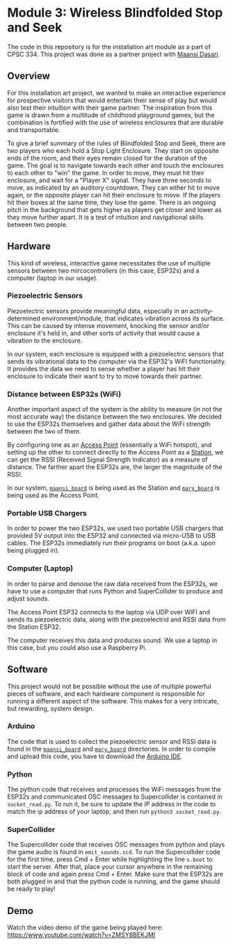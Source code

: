 # Module 3: Wireless Blindfolded Stop and Seek

The code in this repository is for the installation art module as a part of CPSC 334. This project was done as a partner project with [Maansi Dasari](https://github.com/maansi-dasari).

## Overview

For this installation art project, we wanted to make an interactive experience for prospective visitors that would entertain their sense of play but would also test their intuition with their game partner. The inspiration from this game is drawn from a multitude of childhood playground games, but the combination is fortified with the use of wireless enclosures that are durable and transportable.

To give a brief summary of the rules of Blindfolded Stop and Seek, there are two players who each hold a Stop Light Enclosure. They start on opposite ends of the room, and their eyes remain closed for the duration of the game. The goal is to navigate towards each other and touch the enclosures to each other to "win" the game. In order to move, they must hit their enclosure, and wait for a "Player X" signal. They have three seconds to move, as indicated by an auditory countdown. They can either hit to move again, or the opposite player can hit their enclosure to move. If the players hit their boxes at the same time, they lose the game. There is an ongoing pitch in the background that gets higher as players get closer and lower as they move further apart. It is a test of intuition and navigational skills between two people.

## Hardware

This kind of wireless, interactive game necessitates the use of multiple sensors between two mircocontrollers (in this case, ESP32s) and a computer (laptop in our usage).

### Piezoelectric Sensors

Piezoelectric sensors provide meaningful data, especially in an activity-determined environment/module, that indicates vibration across its surface. This can be caused by intense movement, knocking the sensor and/or enclosure it's held in, and other sorts of activity that would cause a vibration to the enclosure.

In our system, each enclosure is equipped with a piezoelectric sensors that sends its vibrational data to the computer via the ESP32's WiFI functionality. It provides the data we need to sense whether a player has hit their enclosure to indicate their want to try to move towards their partner.

### Distance between ESP32s (WiFi)

Another important aspect of the system is the ability to measure (in not the most accurate way) the distance between the two enclosures. We decided to use the ESP32s themselves and gather data about the WiFi strength between the two of them.

By configuring one as an [Access Point](https://www.linksys.com/us/r/resource-center/what-is-a-wifi-access-point/#:~:text=An%20access%20point%20is%20a,signal%20to%20a%20designated%20area.) (essentially a WiFi hotspot), and setting up the other to connect directly to the Access Point as a [Station](<https://en.wikipedia.org/wiki/Station_(networking)#:~:text=In%20IEEE%20802.11%20(Wi%2DFi,be%20fixed%2C%20mobile%20or%20portable.>), we can get the RSSI (Received Signal Strength Indicator) as a measure of distance. The farther apart the ESP32s are, the larger the magnitude of the RSSI.

In our system, [`maansi_board`](https://github.com/mgcallanan/cpsc334/tree/master/wireless/module3task2/maansi_board) is being used as the Station and [`mary_board`](https://github.com/mgcallanan/cpsc334/tree/master/wireless/module3task2/mary_board) is being used as the Access Point.

### Portable USB Chargers

In order to power the two ESP32s, we used two portable USB chargers that provided 5V output into the ESP32 and connected via micro-USB to USB cables. The ESP32s immediately run their programs on boot (a.k.a. upon being plugged in).

### Computer (Laptop)

In order to parse and denoise the raw data received from the ESP32s, we have to use a computer that runs Python and SuperCollider to produce and adjust sounds.

The Access Point ESP32 connects to the laptop via UDP over WiFI and sends its piezoelectric data, along with the piezoelectrid and RSSI data from the Station ESP32.

The computer receives this data and produces sound. We use a laptop in this case, but you could also use a Raspberry Pi.

## Software

This project would not be possible without the use of multiple powerful pieces of software, and each hardware component is responsible for running a different aspect of the software. This makes for a very intricate, but rewarding, system design.

### Arduino

The code that is used to collect the piezoelectric sensor and RSSI data is found in the [`maansi_board`](https://github.com/mgcallanan/cpsc334/tree/master/wireless/module3task2/maansi_board) and [`mary_board`](https://github.com/mgcallanan/cpsc334/tree/master/wireless/module3task2/mary_board) directories. In order to compile and upload this code, you have to download the [Arduino IDE](https://www.arduino.cc/en/software).

### Python

The python code that receives and processes the WiFi messages from the ESP32s and communicated OSC messages to Supercollider is contained in `socket_read.py`. To run it, be sure to update the IP address in the code to match the ip address of your laptop, and then run `python3 socket_read.py`.

### SuperCollider
The Supercollider code that receives OSC messages from python and plays the game audio is found in `emit_sounds.scd`. To run the Supercollider code for the first time, press Cmd + Enter while highlighting the line `s.boot` to start the server. After that, place your cursor anywhere in the remaining block of code and again press Cmd + Enter. Make sure that the ESP32s are both plugged in and that the python code is running, and the game should be ready to play!

## Demo
Watch the video demo of the game being played here: https://www.youtube.com/watch?v=ZMSY8BEKJMI
